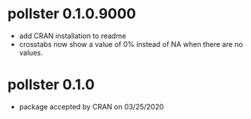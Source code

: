 # pollster 0.1.0.9000

* add CRAN installation to readme
* crosstabs now show a value of 0% instead of NA when there are no values.

# pollster 0.1.0

* package accepted by CRAN on 03/25/2020
